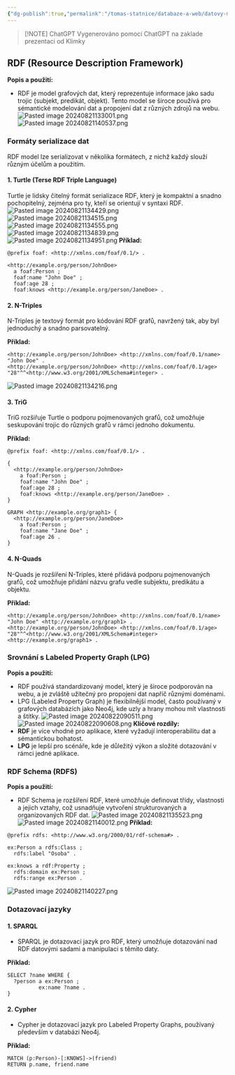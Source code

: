 ```yaml
---
{"dg-publish":true,"permalink":"/tomas-statnice/databaze-a-web/datovy-management/datove-formaty/modely-a-formaty-pro-grafova-data-rdf-a-labeled-property-graph/","tags":["databaze_a_web","databaze","tomas"],"noteIcon":""}
---
```


> [!NOTE] ChatGPT
> Vygenerováno pomocí ChatGPT na zaklade prezentaci od Klimky
## RDF (Resource Description Framework)
**Popis a použití:**
- RDF je model grafových dat, který reprezentuje informace jako sadu trojic (subjekt, predikát, objekt). Tento model se široce používá pro sémantické modelování dat a propojení dat z různých zdrojů na webu.
![Pasted image 20240821133001.png](/img/user/assets/img/Pasted%20image%2020240821133001.png)
![Pasted image 20240821140537.png](/img/user/assets/img/Pasted%20image%2020240821140537.png)
### Formáty serializace dat
RDF model lze serializovat v několika formátech, z nichž každý slouží různým účelům a použitím.

#### 1. Turtle (Terse RDF Triple Language)
Turtle je lidsky čitelný formát serializace RDF, který je kompaktní a snadno pochopitelný, zejména pro ty, kteří se orientují v syntaxi RDF.
![Pasted image 20240821134429.png](/img/user/assets/img/Pasted%20image%2020240821134429.png)
![Pasted image 20240821134515.png](/img/user/assets/img/Pasted%20image%2020240821134515.png)
![Pasted image 20240821134555.png](/img/user/assets/img/Pasted%20image%2020240821134555.png)
![Pasted image 20240821134839.png](/img/user/assets/img/Pasted%20image%2020240821134839.png)
![Pasted image 20240821134951.png](/img/user/assets/img/Pasted%20image%2020240821134951.png)
**Příklad:**
```turtle
@prefix foaf: <http://xmlns.com/foaf/0.1/> .

<http://example.org/person/JohnDoe> 
  a foaf:Person ;
  foaf:name "John Doe" ;
  foaf:age 28 ;
  foaf:knows <http://example.org/person/JaneDoe> .
```

#### 2. N-Triples
N-Triples je textový formát pro kódování RDF grafů, navržený tak, aby byl jednoduchý a snadno parsovatelný.

**Příklad:**
```ntriples
<http://example.org/person/JohnDoe> <http://xmlns.com/foaf/0.1/name> "John Doe" .
<http://example.org/person/JohnDoe> <http://xmlns.com/foaf/0.1/age> "28"^^<http://www.w3.org/2001/XMLSchema#integer> .
```
![Pasted image 20240821134216.png](/img/user/assets/img/Pasted%20image%2020240821134216.png)
#### 3. TriG
TriG rozšiřuje Turtle o podporu pojmenovaných grafů, což umožňuje seskupování trojic do různých grafů v rámci jednoho dokumentu.

**Příklad:**
```trig
@prefix foaf: <http://xmlns.com/foaf/0.1/> .

{
  <http://example.org/person/JohnDoe> 
    a foaf:Person ;
    foaf:name "John Doe" ;
    foaf:age 28 ;
    foaf:knows <http://example.org/person/JaneDoe> .
}

GRAPH <http://example.org/graph1> {
  <http://example.org/person/JaneDoe>
    a foaf:Person ;
    foaf:name "Jane Doe" ;
    foaf:age 26 .
}
```

#### 4. N-Quads
N-Quads je rozšíření N-Triples, které přidává podporu pojmenovaných grafů, což umožňuje přidání názvu grafu vedle subjektu, predikátu a objektu.

**Příklad:**
```nquads
<http://example.org/person/JohnDoe> <http://xmlns.com/foaf/0.1/name> "John Doe" <http://example.org/graph1> .
<http://example.org/person/JohnDoe> <http://xmlns.com/foaf/0.1/age> "28"^^<http://www.w3.org/2001/XMLSchema#integer> <http://example.org/graph1> .
```

### Srovnání s Labeled Property Graph (LPG)
**Popis a použití:**
- RDF používá standardizovaný model, který je široce podporován na webu, a je zvláště užitečný pro propojení dat napříč různými doménami.
- LPG (Labeled Property Graph) je flexibilnější model, často používaný v grafových databázích jako Neo4j, kde uzly a hrany mohou mít vlastnosti a štítky.
![Pasted image 20240822090511.png](/img/user/assets/img/Pasted%20image%2020240822090511.png)![Pasted image 20240822090608.png](/img/user/assets/img/Pasted%20image%2020240822090608.png)
**Klíčové rozdíly:**
- **RDF** je více vhodné pro aplikace, které vyžadují interoperabilitu dat a sémantickou bohatost.
- **LPG** je lepší pro scénáře, kde je důležitý výkon a složité dotazování v rámci jedné aplikace.

### RDF Schema (RDFS)
**Popis a použití:**
- RDF Schema je rozšíření RDF, které umožňuje definovat třídy, vlastnosti a jejich vztahy, což usnadňuje vytvoření strukturovaných a organizovaných RDF dat.
![Pasted image 20240821135523.png](/img/user/assets/img/Pasted%20image%2020240821135523.png)
![Pasted image 20240821140012.png](/img/user/assets/img/Pasted%20image%2020240821140012.png)
**Příklad:**
```turtle
@prefix rdfs: <http://www.w3.org/2000/01/rdf-schema#> .

ex:Person a rdfs:Class ;
  rdfs:label "Osoba" .

ex:knows a rdf:Property ;
  rdfs:domain ex:Person ;
  rdfs:range ex:Person .
```

![Pasted image 20240821140227.png](/img/user/assets/img/Pasted%20image%2020240821140227.png)
### Dotazovací jazyky
#### 1. SPARQL
- SPARQL je dotazovací jazyk pro RDF, který umožňuje dotazování nad RDF datovými sadami a manipulaci s těmito daty.

**Příklad:**
```sparql
SELECT ?name WHERE {
  ?person a ex:Person ;
          ex:name ?name .
}
```

#### 2. Cypher
- Cypher je dotazovací jazyk pro Labeled Property Graphs, používaný především v databázi Neo4j.

**Příklad:**
```cypher
MATCH (p:Person)-[:KNOWS]->(friend)
RETURN p.name, friend.name
```